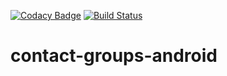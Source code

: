 [![Codacy Badge](https://api.codacy.com/project/badge/Grade/73ffccc904d044e9866e4be45ad67daa)](https://app.codacy.com/app/OussEmaDevCode/contact-groups-android?utm_source=github.com&utm_medium=referral&utm_content=OussEmaDevCode/contact-groups-android&utm_campaign=Badge_Grade_Dashboard)
[![Build Status](https://travis-ci.org/jboss-outreach/contact-groups-android.svg?branch=master)](https://travis-ci.org/jboss-outreach/contact-groups-android)

# contact-groups-android
